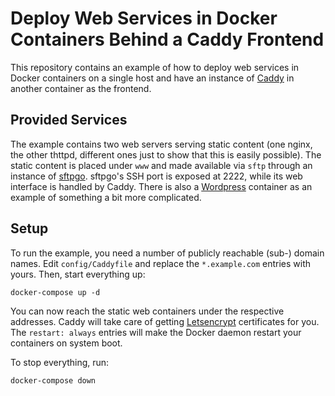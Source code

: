 # Deploy Web Services in Docker Containers Behind a Caddy Frontend

This repository contains an example of how to deploy web services in Docker
containers on a single host and have an instance of
[Caddy](https://caddyserver.com/) in another container as the frontend.


## Provided Services

The example contains two web servers serving static content (one nginx,
the other thttpd, different ones just to show that this is easily possible).
The static content is placed under `www` and made available via `sftp` through
an instance of [sftpgo](https://github.com/drakkan/sftpgo). sftpgo's SSH
port is exposed at 2222, while its web interface is handled by Caddy. There
is also a [Wordpress](https://hub.docker.com/_/wordpress) container as an
example of something a bit more complicated.


## Setup

To run the example, you need a number of publicly reachable (sub-) domain
names. Edit `config/Caddyfile` and replace the `*.example.com` entries with
yours. Then, start everything up:

```
docker-compose up -d
```

You can now reach the static web containers under the respective
addresses. Caddy will take care of getting
[Letsencrypt](https://letsencrypt.org/) certificates for you.
The `restart: always` entries will make the Docker daemon restart
your containers on system boot.

To stop everything, run:
```
docker-compose down
```
